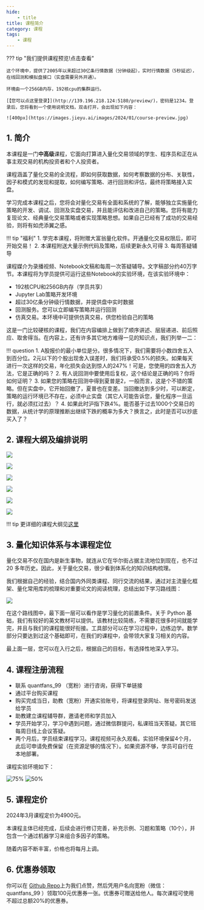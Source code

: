```yaml
---
hide:
    - title
title: 课程简介
category: 课程
tags: 
    - 课程
---
```



??? tip "我们提供课程预览!点击查看"

    这个环境中，提供了2005年以来超过30亿条行情数据（分钟级起），实时行情数据（5秒延迟），在线回测和模拟盘接口（实盘需要另外开通）。

    环境由一个256GB内存，192核cpu的集群运行。

    [【您可以点这里登录】](http://139.196.218.124:5180/preview/)，密码是1234。登录后，您将看到一个使用说明文档，双击打开，会出现如下内容：

    ![400px](https://images.jieyu.ai/images/2024/01/course-preview.jpg)

## 1. 简介

本课程是一门**中高级**课程，它面向打算进入量化交易领域的学生、程序员和正在从事主观交易的机构投资者和个人投资者。

课程涵盖了量化交易的全流程，即如何获取数据，如何考察数据的分布、关联性，因子和模式的发现和提取，如何编写策略、进行回测和评估，最终将策略接入实盘。

学习完成本课程之后，您将会对量化交易有全面和系统的了解，能够独立实施量化策略的开发、调试、回测及实盘交易，并且能评估和改进自己的策略。您将有能力复现论文、经典量化交易策略或者实现策略思想。如果自己已经有了成功的交易经验，则将有如虎添翼之感。

!!! tip "福利"
    1. 学完本课程，将附赠大富翁量化软件。开通量化交易权限后，即可开始交易！
    2. 本课程附送大量示例代码及策略，后续更新永久可得
    3. 每周答疑辅导

课程媒介为录播视频、Notebook文稿和每周一次答疑辅导。文字稿部分约40万字节。本课程将为学员提供可运行这些Notebook的实验环境，在该实验环境中：

* 192核CPU和256GB内存（学员共享）
* Jupyter Lab策略开发环境
* 超过30亿条分钟级行情数据，并提供盘中实时数据
* 回测服务。您可以立即编写策略并运行回测
* 仿真交易。本环境中可提供仿真交易，供您检验自己的策略

这是一门比较硬核的课程，我们在内容编排上做到了顺序讲述、层层递进、前后照应、取舍得当。在内容上，还有许多其它地方难得一见的知识点，我们列举一二：

!!! question
    1. A股报价的最小单位是分。很多情况下，我们需要将小数四舍五入到百分位。2元以下的个股出现舍入误差时，我们将承受0.5%的损失。如果每天进行一次这样的交易，年化损失会达到惊人的247%！可是，您使用的四舍五入方法，它是正确的吗？
    2. 有人说回测中要使用后复权，这个结论是正确的吗？你将如何证明？
    3. 如果您的策略在回测中得到夏普是2，一般而言，这是个不错的策略。但在实盘中，它开始回撤了，夏普也在变差。当回撤达到多少时，可以断定，策略的运行环境已不存在，必须中止实盘（其它人可能告诉您，量化程序一旦运行，就必须扛过去）？
    4. 如果此时沪指下跌4%。能否基于过去1000个交易日的数据，从统计学的原理推断出继续下跌的概率为多大？换言之，此时是否可以抄底买入了？

## 2. 课程大纲及编排说明

![](https://images.jieyu.ai/images/2023/10/cheese-course-brochure-1.png)

![](https://images.jieyu.ai/images/2023/10/cheese-course-brochure-2.png)

![](https://images.jieyu.ai/images/2023/10/cheese-course-brochure-3.png)

![](https://images.jieyu.ai/images/2023/10/cheese-course-brochure-4.png)

![](https://images.jieyu.ai/images/2023/10/cheese-course-brochure-5.png)

![](https://images.jieyu.ai/images/2023/10/cheese-course-brochure-6.png)

!!! tip
    更详细的课程大纲见[这里](articles/coursea/24lectures/intro.md)

## 3. 量化知识体系与本课程定位

量化交易不仅在国内是新生事物，就连从它在华尔街占据主流地位到现在，也不过 20 多年历史。因此，关于量化交易，很少看到体系化的知识结构梳理。

我们根据自己的经验，结合国内外同类课程、同行交流的结果，通过对主流量化框架、量化常用库的梳理和对重要论文的阅读梳理，总结出如下学习<span id="roadmap">路线图</span>：

![](https://images.jieyu.ai/images/2023/10/cheese-course-roadmap.png)

在这个路线图中，最下面一层可以看作是学习量化的前置条件。关于 Python 基础，我们有较好的英文教材可以提供。该教材比较简练，不需要花很多时间就能学完，并且与我们的课程能很好衔接。工具部分可以在学习过程中，边练边学。数学部分只要达到过这个基础即可，在我们的课程中，会带领大家复习相关的内容。

最上面一层，您可以在入行之后，根据自己的目标，有选择性地深入学习。


## 4. 课程注册流程

* 联系 quantfans_99 （宽粉）进行咨询，获得下单链接
* 通过平台购买课程
* 购买完成当日，助教（宽粉）开通实验账号，将课程登录网址、账号密码发送给学员
* 助教建立课程辅导群，邀请老师和学员加入
* 学员开始学习，学习中遇到问题，通过微信群提问，私课班当天答疑。其它班每周日线上会议答疑。
* 两个月后，学员结束课程学习。课程视频可永久观看。实验环境保留4个月，此后可申请免费保留（在资源足够的情况下）。如果资源不够，学员可自行在本地部署。

课程实验环境如下：

 ![75%](https://images.jieyu.ai/images/2023/10/welcome-to-zillionare-course.png) 
 ![50%](https://images.jieyu.ai/images/2023/10/cheese-course-lab.png)

## 5. 课程定价
2024年3月课程定价为4900元。

本课程主体已经完成，后续会进行修订完善，补充示例、习题和策略（10个），并包含一个通过机器学习来组合多因子的策略。

随着内容不断丰富，价格也将每月上调。

## 6. 优惠券领取

你可以在 [Github Repo](https://github.com/zillionare/zillionare)上为我们点赞，然后凭用户名向宽粉（微信： quantfans_99 ）领取100元优惠券一张。优惠券可赠送给他人。每次课程可使用不超过总额20%的优惠券。

